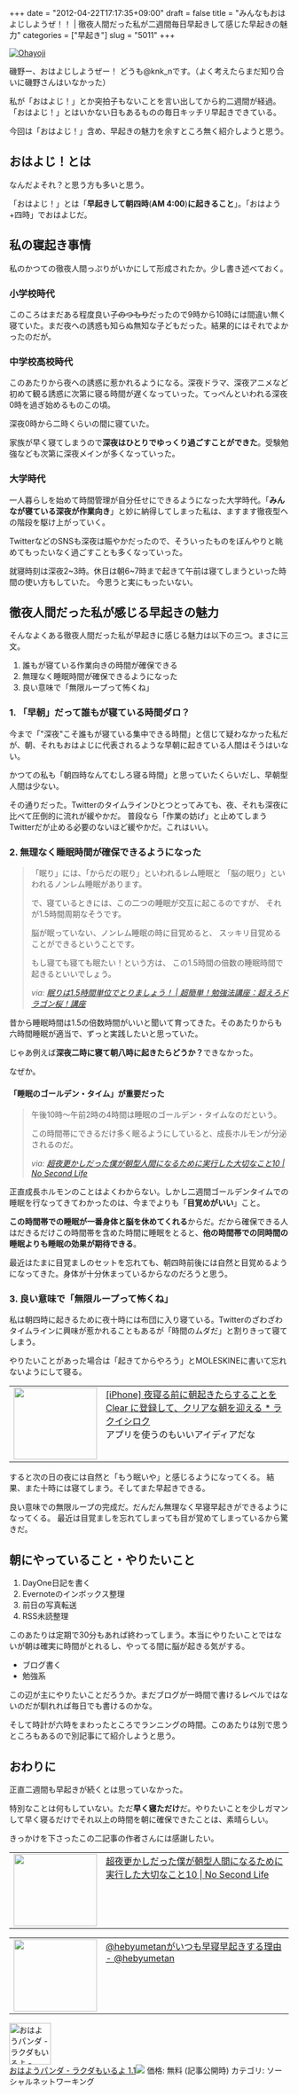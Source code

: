 +++
date = "2012-04-22T17:17:35+09:00"
draft = false
title = "みんなもおはよじしようぜ！！ | 徹夜人間だった私が二週間毎日早起きして感じた早起きの魅力"
categories = ["早起き"]
slug = "5011"
+++

<div class="center"><a href="http://knk-n.com.s3-website-ap-northeast-1.amazonaws.com/images/2012/04/ohayoji.jpg" title="Ohayoji" target="_blank"><img src="http://knk-n.com.s3-website-ap-northeast-1.amazonaws.com/images/2012/04/ohayoji.jpg" alt="Ohayoji" title="ohayoji.jpg" /></a></div>

磯野ー、おはよじしようぜー！ どうも@knk_nです。（よく考えたらまだ知り合いに磯野さんはいなかった）

私が「おはよじ！」とか突拍子もないことを言い出してから約二週間が経過。
「おはよじ！」とはいかない日もあるものの毎日キッチリ早起きできている。

今回は「おはよじ！」含め、早起きの魅力を余すところ無く紹介しようと思う。<!--more--><h2>おはよじ！とは</h2>
なんだよそれ？と思う方も多いと思う。

「おはよじ！」とは「<strong>早起きして朝四時</strong>(<strong>AM 4:00</strong>)<strong>に起きること</strong>」。「おはよう+四時」でおはよじだ。

<h2>私の寝起き事情</h2>
私のかつての徹夜人間っぷりがいかにして形成されたか。少し書き述べておく。
<h3>小学校時代</h3>
このころはまだある程度良い子<del>のつもり</del>だったので9時から10時には間違い無く寝ていた。まだ夜への誘惑も知らぬ無知な子どもだった。結果的にはそれでよかったのだが。
<h3>中学校高校時代</h3>
このあたりから夜への誘惑に惹かれるようになる。深夜ドラマ、深夜アニメなど初めて観る誘惑に次第に寝る時間が遅くなっていった。てっぺんといわれる深夜0時を過ぎ始めるものこの頃。

深夜0時から二時くらいの間に寝ていた。

家族が早く寝てしまうので<strong>深夜はひとりでゆっくり過ごすことができた</strong>。受験勉強なども次第に深夜メインが多くなっていった。

<h3>大学時代</h3>
一人暮らしを始めて時間管理が自分任せにできるようになった大学時代。「<strong>みんなが寝ている深夜が作業向き</strong>」と妙に納得してしまった私は、ますます徹夜型への階段を駆け上がっていく。

TwitterなどのSNSも深夜は賑やかだったので、そういったものをぼんやりと眺めてもったいなく過ごすことも多くなっていった。

就寝時刻は深夜2~3時。休日は朝6~7時まで起きて午前は寝てしまうといった時間の使い方もしていた。
今思うと実にもったいない。

<h2>徹夜人間だった私が感じる早起きの魅力</h2>
そんなよくある徹夜人間だった私が早起きに感じる魅力は以下の三つ。まさに三文。

<ol>
<li>誰もが寝ている作業向きの時間が確保できる</li>
<li>無理なく睡眠時間が確保できるようになった</li>
<li>良い意味で「無限ループって怖くね」</li>
</ol>

<h3>1. 「早朝」だって誰もが寝ている時間ダロ？</h3>
今まで「"深夜"こそ誰もが寝ている集中できる時間」と信じて疑わなかった私だが、朝、それもおはよじに代表されるような早朝に起きている人間はそうはいない。

かつての私も「朝四時なんてむしろ寝る時間」と思っていたくらいだし、早朝型人間は少ない。

その通りだった。Twitterのタイムラインひとつとってみても、夜、それも深夜に比べて圧倒的に流れが緩やかだ。
普段なら「作業の妨げ」と止めてしまうTwitterだが止める必要のないほど緩やかだ。これはいい。

<h3>2. 無理なく睡眠時間が確保できるようになった</h3>
<blockquote title=”眠りは1.5時間単位でとりましょう！ | 超簡単！勉強法講座：超えろドラゴン桜！講座” cite=”http://www.shigeoki.com/study/houwto_study_blog/kouza_16_nemuri.html”><p>「眠り」には、「からだの眠り」といわれるレム睡眠と
「脳の眠り」といわれるノンレム睡眠があります。

で、寝ているときには、この二つの睡眠が交互に起こるのですが、
それが1.5時間周期なそうです。

脳が眠っていない、ノンレム睡眠の時に目覚めると、
スッキリ目覚めることができるということです。

もし寝ても寝ても眠たい！という方は、
この1.5時間の倍数の睡眠時間で起きるといいでしょう。</p><cite><p>via: <a href=”http://www.shigeoki.com/study/houwto_study_blog/kouza_16_nemuri.html” target=”_blank”>眠りは1.5時間単位でとりましょう！ | 超簡単！勉強法講座：超えろドラゴン桜！講座</a></p></cite></blockquote>

昔から睡眠時間は1.5の倍数時間がいいと聞いて育ってきた。そのあたりからも六時間睡眠が適当で、ずっと実践したいと思っていた。

じゃあ例えば<strong>深夜二時に寝て朝八時に起きたらどうか？</strong>できなかった。

なぜか。

<h4>「睡眠のゴールデン・タイム」が重要だった</h4>

<blockquote title=”超夜更かしだった僕が朝型人間になるために実行した大切なこと10 | No Second Life” cite=”http://www.ttcbn.net/no_second_life/archives/21761”><p>午後10時〜午前2時の4時間は睡眠のゴールデン・タイムなのだという。

この時間帯にできるだけ多く眠るようにしていると、成長ホルモンが分泌されるのだ。</p><cite><p>via: <a href=”http://www.ttcbn.net/no_second_life/archives/21761” target=”_blank”>超夜更かしだった僕が朝型人間になるために実行した大切なこと10 | No Second Life</a></p></cite></blockquote>

正直成長ホルモンのことはよくわからない。しかし二週間ゴールデンタイムでの睡眠を行なってきてわかったのは、今までよりも「<strong>目覚めがいい</strong>」こと。

<strong>この時間帯での睡眠が一番身体と脳を休めてくれる</strong>からだ。だから確保できる人はだきるだけこの時間帯を含めた時間に睡眠をとると、<strong>他の時間帯での同時間の睡眠よりも睡眠の効果が期待できる</strong>。

最近はたまに目覚ましのセットを忘れても、朝四時前後には自然と目覚めるようになってきた。身体が十分休まっているからなのだろうと思う。

<h3>3. 良い意味で「無限ループって怖くね」</h3>
私は朝四時に起きるために夜十時には布団に入り寝ている。Twitterのざわざわタイムラインに興味が惹かれることもあるが「時間のムダだ」と割りきって寝てしまう。

やりたいことがあった場合は「起きてからやろう」とMOLESKINEに書いて忘れないようにして寝る。

<table width="100%"><td valign="top" width="150"><a href="http://rakuishi.com/iphone/3372/" target="_blank"><img border="0" src="http://capture.heartrails.com/150x130/shadow?http://rakuishi.com/iphone/3372/" alt="" width="150" height="130" /></a></td><td valign="top"><a href="http://rakuishi.com/iphone/3372/" target="_blank">[iPhone] 夜寝る前に朝起きたらすることを Clear に登録して、クリアな朝を迎える * ラクイシロク</a><script type="text/javascript">var url="http://rakuishi.com/iphone/3372/";</script><script src="http://api.b.st-hatena.com/entry.count?url=http://rakuishi.com/iphone/3372/&callback=hatebTxt"></script><br>アプリを使うのもいいアイディアだな</td></table>

すると次の日の夜には自然と「もう眠いや」と感じるようになってくる。
結果、また十時には寝てしまう。そしてまた早起きできる。

良い意味での無限ループの完成だ。だんだん無理なく早寝早起きができるようになってくる。
最近は目覚ましを忘れてしまっても目が覚めてしまっているから驚きだ。

<h2>朝にやっていること・やりたいこと</h2>
<ol>
<li>DayOne日記を書く</li>
<li>Evernoteのインボックス整理</li>
<li>前日の写真転送</li>
<li>RSS未読整理</li>
</ol>
このあたりは定期で30分もあれば終わってしまう。本当にやりたいことではないが朝は確実に時間がとれるし、やってる間に脳が起きる気がする。

<ul>
<li>ブログ書く</li>
<li>勉強系</li>
</ul>
この辺が主にやりたいことだろうか。まだブログが一時間で書けるレベルではないのだが馴れれば毎日でも書けるのかな。

そして時計が六時をまわったところでランニングの時間。このあたりは別で思うところもあるので別記事にて紹介しようと思う。

<h2>おわりに</h2>
正直二週間も早起きが続くとは思っていなかった。

特別なことは何もしていない。ただ<strong>早く寝ただけ</strong>だ。やりたいことを少しガマンして早く寝るだけでそれ以上の時間を朝に確保できたことは、素晴らしい。

きっかけを下さったこの二記事の作者さんには感謝したい。

<table width="100%"><td valign="top" width="150"><a href="http://www.ttcbn.net/no_second_life/archives/21761" target="_blank"><img border="0" src="http://capture.heartrails.com/150x130/shadow?http://www.ttcbn.net/no_second_life/archives/21761" alt="" width="150" height="130" /></a></td><td valign="top"><a href="http://www.ttcbn.net/no_second_life/archives/21761" target="_blank">超夜更かしだった僕が朝型人間になるために実行した大切なこと10 | No Second Life</a><script type="text/javascript">var url="http://www.ttcbn.net/no_second_life/archives/21761";</script><script src="http://api.b.st-hatena.com/entry.count?url=http://www.ttcbn.net/no_second_life/archives/21761&callback=hatebTxt"></script><br></td></table>

<table width="100%"><td valign="top" width="150"><a href="http://d.hatena.ne.jp/hebyumetan/20120405/1333570019" target="_blank"><img border="0" src="http://capture.heartrails.com/150x130/shadow?http://d.hatena.ne.jp/hebyumetan/20120405/1333570019" alt="" width="150" height="130" /></a></td><td valign="top"><a href="http://d.hatena.ne.jp/hebyumetan/20120405/1333570019" target="_blank">@hebyumetanがいつも早寝早起きする理由 - @hebyumetan</a><script type="text/javascript">var url="http://d.hatena.ne.jp/hebyumetan/20120405/1333570019";</script><script src="http://api.b.st-hatena.com/entry.count?url=http://d.hatena.ne.jp/hebyumetan/20120405/1333570019&callback=hatebTxt"></script><br></td></table>

<table class="appstorehelper">
<a href="http://itunes.apple.com/jp/app/ohayoupanda-rakudamoiruyo/id500654995?mt=8&uo=4" target="new"><img class="appstorehelper_appicn" width="75" height="75" src="http://a5.mzstatic.com/us/r1000/109/Purple/v4/8f/f8/50/8ff85032-36a7-daab-d580-a5e67f7aea47/DdHjB3h4DGy7rLKNDH3ghw-temp-upload.crplmcri.png" alt="おはようパンダ - ラクダもいるよ - Spothon, Inc."></a>
<div class="appstorehelper_text">
<a href="http://itunes.apple.com/jp/app/ohayoupanda-rakudamoiruyo/id500654995?mt=8&uo=4" target="new">おはようパンダ - ラクダもいるよ 1.1</a><a href="http://itunes.apple.com/jp/app/ohayoupanda-rakudamoiruyo/id500654995?mt=8&uo=4" target="itunes_store"><img class="appstorehelper_icn" src="http://ax.phobos.apple.com.edgesuite.net/ja_jp/images/web/linkmaker/badge_appstore-sm.gif" ></a>
価格: 無料 (記事公開時)
カテゴリ: ソーシャルネットワーキング
</div>
<div style="clear: both;">
</table>
